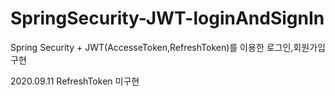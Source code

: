 # SpringSecurity-JWT-loginAndSignIn
Spring Security + JWT(AccesseToken,RefreshToken)를 이용한 로그인,회원가입 구현

2020.09.11 RefreshToken 미구현
